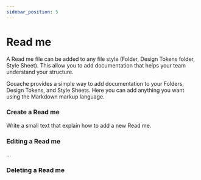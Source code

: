 ```yaml
---
sidebar_position: 5
---
```


# Read me

A Read me file can be added to any file style (Folder, Design Tokens folder, Style Sheet). This allow you to add documentation that helps your team understand your structure. 

Gouache provides a simple way to add documentation to your Folders, Design Tokens, and Style Sheets. Here you can add anything you want using the Markdown markup language.

### Create a Read me

Write a small text that explain how to add a new Read me.

### Editing a Read me

...


### Deleting a Read me